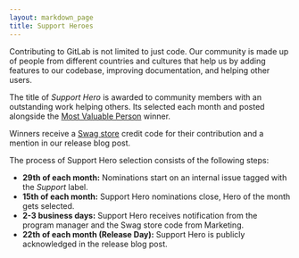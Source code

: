 ```yaml
---
layout: markdown_page
title: Support Heroes
---
```


Contributing to GitLab is not limited to just code. Our community is made up of people from different countries and cultures that help us by adding features to our codebase, improving documentation, and helping other users.

The title of _Support Hero_ is awarded to community members with an outstanding work helping others. Its selected each month and posted alongside the [Most Valuable Person](http://about.gitlab.com/mvp/) winner.

Winners receive a [Swag store](https://gitlab.mybrightsites.com) credit code for their contribution and a mention in our release blog post.

The process of Support Hero selection consists of the following steps:

+ **29th of each month:** Nominations start on an internal issue tagged with the _Support_ label.
+ **15th of each month:** Support Hero nominations close, Hero of the month gets selected.
+ **2-3 business days:** Support Hero receives notification from the program manager and the Swag store code from Marketing.
+ **22th of each month (Release Day):** Support Hero is publicly acknowledged in the release blog post.